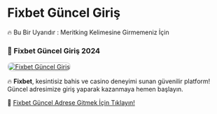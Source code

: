 # Fixbet Güncel Giriş
🔥 Bu Bir Uyarıdır : Meritking Kelimesine Girmemeniz İçin
### 🎲 Fixbet Güncel Giriş 2024  


<a href="http://t.ly/MRT" title="Fixbet Güncel Giriş" rel="nofollow">  
<img src="https://i.hizliresim.com/1d7hvuc.png" alt="Fixbet Güncel Giriş" style="max-width: 100%; border: 2px solid #ddd; border-radius: 10px;">  
</a>  

🔥 **Fixbet**, kesintisiz bahis ve casino deneyimi sunan güvenilir platform! Güncel adresimize giriş yaparak kazanmaya hemen başlayın.  

🔗 [Fixbet Güncel Adrese Gitmek İçin Tıklayın!](http://t.ly/MRT)  
